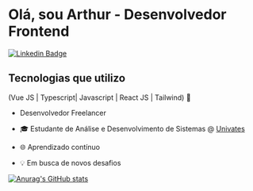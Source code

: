 
<h1>Olá, sou Arthur - Desenvolvedor Frontend</h1>

[![Linkedin Badge](https://img.shields.io/badge/-LinkedIn-6633cc?style=flat-square&logo=Linkedin&logoColor=white&link=https://www.linkedin.com/in/arthurhzkunz/)](https://www.linkedin.com/in/arthurhzkunz/)

## Tecnologias que utilizo
(Vue JS | Typescript| Javascript | React JS  | Tailwind) 🚀
- Desenvolvedor Freelancer

- 🎓 Estudante de Análise e Desenvolvimento de Sistemas @ [Univates](https://univates.br/)
- 🌐 Aprendizado contínuo
- 💡 Em busca de novos desafios

<div align="left">
  
[![Anurag's GitHub stats](https://github-readme-stats.vercel.app/api?username=arthurhzk)](https://github.com/anuraghazra/github-readme-stats)
  
 </div>

